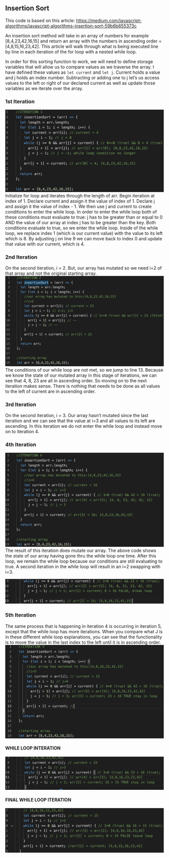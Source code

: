 ## Insertion Sort
This code is based on this article:
https://medium.com/javascript-algorithms/javascript-algorithms-insertion-sort-59b6b655373c 

An insertion sort method will take in an array of numbers for example [8,4,23,42,16,15] and return an array with the numbers in ascending order = [4,8,15,16,23,42].  This article will walk through what is being executed line by line in each iteration of the for loop with a nested while loop. 

In order for this sorting function to work, we will need to define storage variables that will allow us to compare values as we traverse the array.  I have defined these values as `let current` and `let j`.  Current holds a value and j holds an index number.  Subtracting or adding one to j let’s us access values to the left or right of our declared current as well as update those variables as we iterate over the array.

### 1st Iteration
![1](./images/iteration1.png)
Initialize for loop and iterates through the length of arr.  Begin iteration at index of 1.  Declare current and assign it the value of index of 1.  Declare j and assign it the value of index - 1.  We then use j and current to create conditions to enter the while loop.  In order to enter the while loop both of these conditions must evaluate to true: j has to be greater than or equal to 0 AND the value of our array at index j has to be greater than the key.  Both conditions evaluate to true, so we enter the while loop. Inside of the while loop, we replace index 1 (which is our current value) with the value to its left which is 8.  By adjusting j on line 9 we can move back to index 0 and update that value with our current, which is 4.

### 2nd Iteration
On the second iteration, i = 2.  But, our array has mutated so we need i=2 of that array and not the original starting array.
![2](./images/iteration2.png)
The conditions of our while loop are not met, so we jump to line 13.  Because we know the state of our mutated array in this stage of iterations, we can see that 4, 8, 23 are all in ascending order.  So moving on to the next iteration makes sense. There is nothing that needs to be done as all values to the left of current are in ascending order.

### 3rd Iteration
On the second iteration, i = 3.  Our array hasn’t mutated since the last iteration and we can see that the value at i=3 and all values to its left are ascending.  In this iteration we do not enter the while loop and instead move on to iteration 4.

### 4th Iteration
![4](./images/iteration4.png)
The result  of this iteration does mutate our array.  The above code shows the state of our array having gone thru the while loop one time.  After this loop, we remain the while loop because our conditions are still evaluating to true. A second iteration in the while loop will result in an i=2 swapping with i=3.

![4](./images/iteration4a.png)

### 5th Iteration
The same process that is happening in iteration 4 is occurring in iteration 5, except that the while loop has more iterations.  When you compare what J is in these different while loop explanations, you can see that the functionality is to move the value in the last index to the left until it is in ascending order.
![5](./images/iteration5.png)

#### WHILE LOOP INTERATION
![5A](./images/iteration5A.png)

#### FINAL WHILE LOOP ITERATION
![5B](./images/iteration5B.png)

